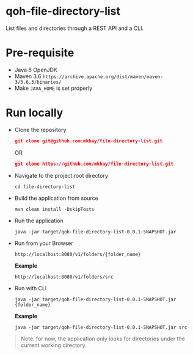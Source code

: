 # qoh-file-directory-list
List files and directories through a REST API and a CLI.

# Pre-requisite
* Java 8 OpenJDK
* Maven 3.6 `https://archive.apache.org/dist/maven/maven-3/3.6.3/binaries/`
* Make `JAVA_HOME` is set properly

# Run locally
* Clone the repository 
  ```json 
  git clone git@github.com:mkhay/file-directory-list.git
  ```
  OR
  ```json 
  git clone https://github.com/mkhay/file-directory-list.git
  ```
* Navigate to the project root directory 
  ```shell
  cd file-directory-list
  ```
* Build the application from source 
  ```shell
  mvn clean install -DskipTests
  ```
* Run the application 
  ```shell
  java -jar target/qoh-file-directory-list-0.0.1-SNAPSHOT.jar
  ```
* Run from your Browser 
  ```shell
  http://localhost:8080/v1/folders/{folder_name}
  ```
  **Example**
  ```shell
  http://localhost:8080/v1/folders/src
  ```
  
* Run with CLI 
  ```shell
  java -jar target/qoh-file-directory-list-0.0.1-SNAPSHOT.jar {folder_name}
  ```
  **Example**
  ```
  java -jar target/qoh-file-directory-list-0.0.1-SNAPSHOT.jar src
  ```
> Note: for now, the application only looks for directories under the current working directory.
